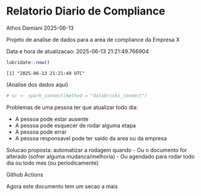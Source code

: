 # Relatorio Diario de Compliance
Athos Damiani
2025-06-13

Projeto de analise de dados para a area de compliance da Empresa X

Data e hora de atualizacao: 2025-06-13 21:21:49.766904

``` r
lubridate::now()
```

    [1] "2025-06-13 21:21:49 UTC"

(Analise dos dados aqui)

``` r
# sc <- spark_connect(method = "databricks_connect")
```

Problemas de uma pessoa ter que atualizar todo dia:

-   A pessoa pode estar ausente
-   A pessoa pode esquecer de rodar alguma etapa
-   A pessoa pode errar
-   A pessoa responsavel pode ter saido da area ou da empresa

Solucao proposta: automatizar a rodagem quando - Ou o documento for
alterado (sofrer alguma mudanca/melhoria) - Ou agendado para rodar todo
dia ou todo mes (ou periodicamente)

Github Actions

Agora este documento tem um secao a mais
